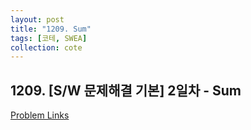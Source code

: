 ```yaml
---
layout: post
title: "1209. Sum"
tags: [코테, SWEA]
collection: cote
---
```


## 1209. [S/W 문제해결 기본] 2일차 - Sum

[Problem Links](https://swexpertacademy.com/main/code/problem/problemDetail.do?contestProbId=AV13_BWKACUCFAYh&categoryId=AV13_BWKACUCFAYh&categoryType=CODE&problemTitle=%5BS%2FW+%EB%AC%B8%EC%A0%9C%ED%95%B4%EA%B2%B0+%EA%B8%B0%EB%B3%B8%5D&orderBy=FIRST_REG_DATETIME&selectCodeLang=ALL&select-1=&pageSize=10&pageIndex=3&&&&&&&&&)


<script src="https://gist.github.com/HyangsukMin/b589824525f1ed0c5dca063f75d0508a.js">
</script>
